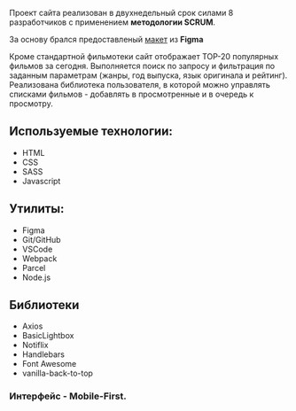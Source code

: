 Проект сайта реализован в двухнедельный срок силами 8 разработчиков с применением **методологии
SCRUM**.

За основу брался предоставленый
[макет](https://www.figma.com/file/lA5plQSUEbIKOSJHfuPpXO/Filmoteka?node-id=0%3A1) из **Figma**

Кроме стандартной фильмотеки сайт отображает TOP-20 популярных фильмов за сегодня. Выполняется поиск
по запросу и фильтрация по заданным параметрам (жанры, год выпуска, язык оригинала и рейтинг).
Реализована библиотека пользователя, в которой можно управлять списками фильмов - добавлять в
просмотренные и в очередь к просмотру.

## Используемые технологии:

- HTML
- CSS
- SASS
- Javascript

## Утилиты:

- Figma
- Git/GitHub
- VSCode
- Webpack
- Parcel
- Node.js

## Библиотеки

- Axios
- BasicLightbox
- Notiflix
- Handlebars
- Font Awesome
- vanilla-back-to-top

### Интерфейс - Mobile-First.
